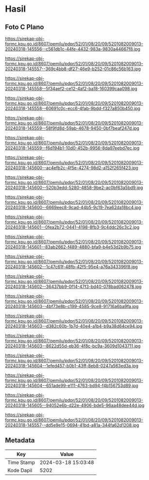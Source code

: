 # Hasil

## Foto C Plano

https://sirekap-obj-formc.kpu.go.id/8607/pemilu/pdpr/52/01/08/20/09/5201082009013-20240318-145556--c561db1c-44fe-4432-983a-9830a44667f8.jpg

https://sirekap-obj-formc.kpu.go.id/8607/pemilu/pdpr/52/01/08/20/09/5201082009013-20240318-145557--369c4bb8-df27-46e9-b252-01c86c56b163.jpg

https://sirekap-obj-formc.kpu.go.id/8607/pemilu/pdpr/52/01/08/20/09/5201082009013-20240318-145558--5f34aef2-ce12-4af2-ba18-160399caa098.jpg

https://sirekap-obj-formc.kpu.go.id/8607/pemilu/pdpr/52/01/08/20/09/5201082009013-20240318-145558--60691c0c-ecc6-4fab-9bdd-f327a850b450.jpg

https://sirekap-obj-formc.kpu.go.id/8607/pemilu/pdpr/52/01/08/20/09/5201082009013-20240318-145559--58f9fd8d-59ab-4678-9450-0bf7beaf247d.jpg

https://sirekap-obj-formc.kpu.go.id/8607/pemilu/pdpr/52/01/08/20/09/5201082009013-20240318-145559--f6d194b1-10d0-452b-9956-8da97eebd7ec.jpg

https://sirekap-obj-formc.kpu.go.id/8607/pemilu/pdpr/52/01/08/20/09/5201082009013-20240318-145600--ac4efb2c-4f5e-4274-98d2-a152f265f423.jpg

https://sirekap-obj-formc.kpu.go.id/8607/pemilu/pdpr/52/01/08/20/09/5201082009013-20240318-145600--520b3edd-5280-4858-9be2-ac0bf63a5bd9.jpg

https://sirekap-obj-formc.kpu.go.id/8607/pemilu/pdpr/52/01/08/20/09/5201082009013-20240318-145600--6669eec8-9cad-44b5-9c19-7ea62da18bc4.jpg

https://sirekap-obj-formc.kpu.go.id/8607/pemilu/pdpr/52/01/08/20/09/5201082009013-20240318-145601--0fea2b72-0441-4198-8fb3-9c4ddc26c3c2.jpg

https://sirekap-obj-formc.kpu.go.id/8607/pemilu/pdpr/52/01/08/20/09/5201082009013-20240318-145601--83ab2662-f489-4880-bfa9-b4e53d2b9b75.jpg

https://sirekap-obj-formc.kpu.go.id/8607/pemilu/pdpr/52/01/08/20/09/5201082009013-20240318-145602--1c47c61f-48fb-42f5-95e4-a76a343396f8.jpg

https://sirekap-obj-formc.kpu.go.id/8607/pemilu/pdpr/52/01/08/20/09/5201082009013-20240318-145602--36437bb9-0f14-47f3-bd40-078bad062478.jpg

https://sirekap-obj-formc.kpu.go.id/8607/pemilu/pdpr/52/01/08/20/09/5201082009013-20240318-145603--4bf73e8b-c199-4585-9ce8-91716a6ba9fa.jpg

https://sirekap-obj-formc.kpu.go.id/8607/pemilu/pdpr/52/01/08/20/09/5201082009013-20240318-145603--d382c60b-1b7d-40e4-a1b4-b9a38d64ce94.jpg

https://sirekap-obj-formc.kpu.go.id/8607/pemilu/pdpr/52/01/08/20/09/5201082009013-20240318-145603--8622d55d-eb36-4f8c-bc9a-3609d1043711.jpg

https://sirekap-obj-formc.kpu.go.id/8607/pemilu/pdpr/52/01/08/20/09/5201082009013-20240318-145604--1efed457-b0b1-43ff-8eb8-0247a563ed3a.jpg

https://sirekap-obj-formc.kpu.go.id/8607/pemilu/pdpr/52/01/08/20/09/5201082009013-20240318-145604--651ade99-e111-4763-bd94-f4b156753d89.jpg

https://sirekap-obj-formc.kpu.go.id/8607/pemilu/pdpr/52/01/08/20/09/5201082009013-20240318-145605--94052e6b-d22e-4906-bde5-96aa48dee44d.jpg

https://sirekap-obj-formc.kpu.go.id/8607/pemilu/pdpr/52/01/08/20/09/5201082009013-20240318-145557--dd5e9e15-0694-41bd-a81a-344fa62d1208.jpg


## Metadata

| Key        | Value               |
| ---------- | ------------------- |
| Time Stamp | 2024-03-18 15:03:48 |
| Kode Dapil | 5202                |



